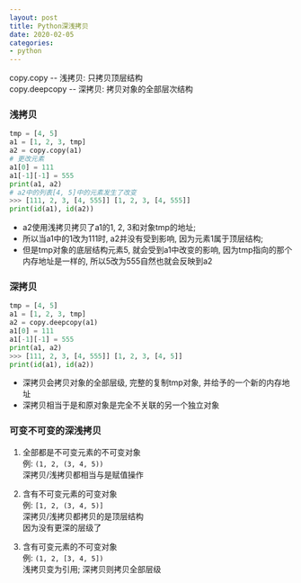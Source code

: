 ```yaml
---
layout: post
title: Python深浅拷贝
date: 2020-02-05
categories:
- python
---
```


copy.copy -- 浅拷贝: 只拷贝顶层结构<br>
copy.deepcopy -- 深拷贝: 拷贝对象的全部层次结构<br>

### 浅拷贝
```python
tmp = [4, 5]
a1 = [1, 2, 3, tmp]
a2 = copy.copy(a1)
# 更改元素
a1[0] = 111
a1[-1][-1] = 555
print(a1, a2)
# a2中的列表[4, 5]中的元素发生了改变
>>> [111, 2, 3, [4, 555]] [1, 2, 3, [4, 555]]
print(id(a1), id(a2))
```
* a2使用浅拷贝拷贝了a1的1, 2, 3和对象tmp的地址;<br>
* 所以当a1中的1改为111时, a2并没有受到影响, 因为元素1属于顶层结构;<br>
* 但是tmp对象的底层结构元素5, 就会受到a1中改变的影响, 因为tmp指向的那个内存地址是一样的, 所以5改为555自然也就会反映到a2<br>


### 深拷贝
```python
tmp = [4, 5]
a1 = [1, 2, 3, tmp]
a2 = copy.deepcopy(a1)
a1[0] = 111
a1[-1][-1] = 555
print(a1, a2)
>>> [111, 2, 3, [4, 555]] [1, 2, 3, [4, 5]]
print(id(a1), id(a2))
```
* 深拷贝会拷贝对象的全部层级, 完整的复制tmp对象, 并给予的一个新的内存地址
* 深拷贝相当于是和原对象是完全不关联的另一个独立对象

### 可变不可变的深浅拷贝

1. 全部都是不可变元素的不可变对象<br>
例: `(1, 2, (3, 4, 5))`<br>
深拷贝/浅拷贝都相当与是赋值操作<br>

2. 含有不可变元素的可变对象<br>
例: `[1, 2, (3, 4, 5)]`<br>
深拷贝/浅拷贝都拷贝的是顶层结构<br>
因为没有更深的层级了<br>

3. 含有可变元素的不可变对象<br>
例: `(1, 2, [3, 4, 5])`<br>
浅拷贝变为引用; 深拷贝则拷贝全部层级<br>



